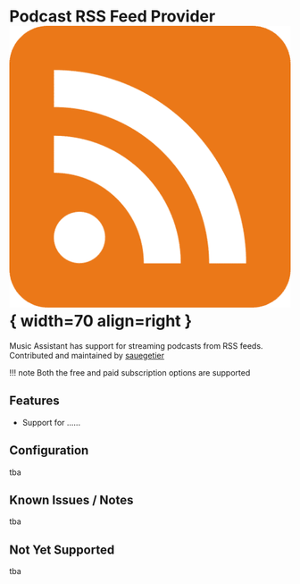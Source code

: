 # Podcast RSS Feed Provider ![Preview image](../assets/icons/rss-icon.png){ width=70 align=right }

Music Assistant has support for streaming podcasts from RSS feeds. Contributed and maintained by [sauegetier](https://github.com/saeugetier)

!!! note
    Both the free and paid subscription options are supported

## Features

- Support for ......

## Configuration

tba

## Known Issues / Notes

tba

## Not Yet Supported

tba
